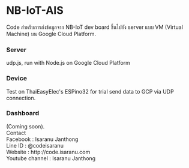 # NB-IoT-AIS

Code สำหรับการส่งข้อมูลจาก NB-IoT dev board ขึ้นไปยัง server แบบ VM (Virtual Machine) บน Google Cloud Platform.

<h3><b>Server</b></h3>
udp.js, run with Node.js on Google Cloud Platform<br>
<h3><b>Device</b></h3>
Test on ThaiEasyElec's ESPino32 for trial send data to GCP via UDP connection.<br>
<h3><b>Dashboard</b></h3>
(Coming soon).
<br>
Contact<br>
Facebook : Isaranu Janthong<br>
Line ID : @codeisaranu<br>
Website : http://code.isaranu.com<br>
Youtube channel : Isaranu Janthong<br>
